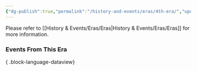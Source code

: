 ```yaml
---
{"dg-publish":true,"permalink":"/history-and-events/eras/4th-era/","updated":"2025-08-11T11:53:31.594+01:00"}
---
```


Please refer to [[History & Events/Eras/Eras\|History & Events/Eras/Eras]] for more information. 

### Events From This Era

{ .block-language-dataview}